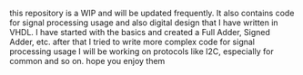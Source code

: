this repository is a WIP and will be updated frequently. It also contains code for signal processing usage and also digital design that I have written in VHDL.
I have started with the basics and created a Full Adder, Signed Adder, etc. after that I tried to write more complex code for signal processing usage
I will be working on protocols like I2C, especially for common  and so on.
hope you enjoy them